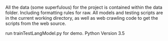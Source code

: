 All the data (some superfulous) for the project is contained within the data folder. Including formatting rules for raw.
All models and testing scripts are in the current working directory, as well as web crawling code to get the scripts from the web source.

run trainTestLangModel.py for demo.
Python Version 3.5
